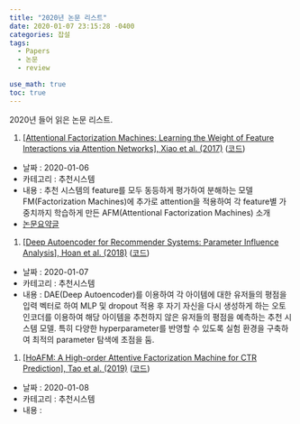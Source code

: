 ```yaml
---
title: "2020년 논문 리스트"
date: 2020-01-07 23:15:28 -0400
categories: 잡설
tags:
  - Papers
  - 논문
  - review

use_math: true
toc: true
---
```


2020년 들어 읽은 논문 리스트.

1. [[Attentional Factorization Machines: Learning the Weight of Feature Interactions via Attention Networks], Xiao et al. (2017)](https://www.comp.nus.edu.sg/~xiangnan/papers/ijcai17-afm.pdf) ([코드](https://github.com/hexiangnan/attentional_factorization_machine)) 
  - 날짜 : 2020-01-06
  - 카테고리 : 추천시스템
  - 내용 : 추천 시스템의 feature를 모두 동등하게 평가하여 분해하는 모델 FM(Factorization Machines)에 추가로 attention을 적용하여 각 feature별 가중치까지 학습하게 만든 AFM(Attentional Factorization Machines) 소개
  - [논문요약글](https://lih0905.github.io/%EC%B6%94%EC%B2%9C/AFM/)
  
1. [[Deep Autoencoder for Recommender Systems: Parameter Influence Analysis], Hoan et al. (2018)](https://arxiv.org/abs/1901.00415) ([코드](https://github.com/heroddaji/flexEncoder))
  - 날짜 : 2020-01-07
  - 카테고리 : 추천시스템
  - 내용 : DAE(Deep Autoencoder)를 이용하여 각 아이템에 대한 유저들의 평점을 입력 벡터로 하여 MLP 및 dropout 적용 후 자기 자신을 다시 생성하게 하는 오토인코더를 이용하여 해당 아이템을 추천하지 않은 유저들의 평점을 예측하는 추천 시스템 모델. 특히 다양한 hyperparameter를 반영할 수 있도록 실험 환경을 구축하여 최적의 parameter 탐색에 초점을 둠. 

1. [[HoAFM: A High-order Attentive Factorization Machine for CTR Prediction], Tao et al. (2019)](http://staff.ustc.edu.cn/~hexn/papers/IPM19-HoAFM.pdf) ([코드](https://github.com/zltao/HoAFM/blob/master/HoAFM_v1.0.py))
  - 날짜 : 2020-01-08
  - 카테고리 : 추천시스템
  - 내용 :


